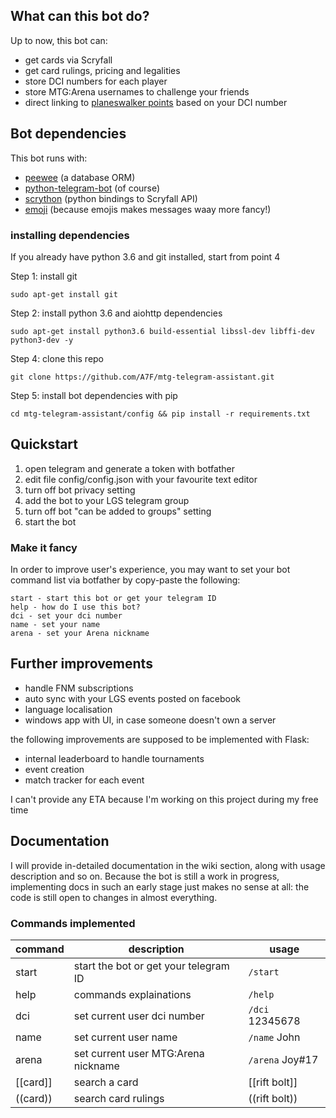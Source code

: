 ## What can this bot do?
Up to now, this bot can:
- get cards via Scryfall
- get card rulings, pricing and legalities
- store DCI numbers for each player
- store MTG:Arena usernames to challenge your friends
- direct linking to [planeswalker points](https://www.wizards.com/magic/planeswalkerpoints) based on your DCI number

## Bot dependencies
This bot runs with:

- [peewee](https://github.com/coleifer/peewee) (a database ORM)
- [python-telegram-bot](https://github.com/python-telegram-bot/python-telegram-bot) (of course)
- [scrython](https://github.com/NandaScott/Scrython) (python bindings to Scryfall API)
- [emoji](https://github.com/carpedm20/emoji) (because emojis makes messages waay more fancy!)

### installing dependencies
If you already have python 3.6 and git installed, start from point 4

Step 1: install git 

`sudo apt-get install git`

Step 2: install python 3.6 and aiohttp dependencies

`sudo apt-get install python3.6 build-essential libssl-dev libffi-dev python3-dev -y`

Step 4: clone this repo 

`git clone https://github.com/A7F/mtg-telegram-assistant.git`

Step 5: install bot dependencies with pip

`cd mtg-telegram-assistant/config && pip install -r requirements.txt`

## Quickstart
1. open telegram and generate a token with botfather 
2. edit file config/config.json with your favourite text editor
3. turn off bot privacy setting
4. add the bot to your LGS telegram group
5. turn off bot "can be added to groups" setting
6. start the bot

### Make it fancy
In order to improve user's experience, you may want to set your bot command list via botfather by copy-paste the following:
```
start - start this bot or get your telegram ID
help - how do I use this bot?
dci - set your dci number
name - set your name
arena - set your Arena nickname
```

## Further improvements
- handle FNM subscriptions
- auto sync with your LGS events posted on facebook
- language localisation
- windows app with UI, in case someone doesn't own a server

the following improvements are supposed to be implemented with Flask:

- internal leaderboard to handle tournaments
- event creation
- match tracker for each event

I can't provide any ETA because I'm working on this project during my free time

## Documentation
I will provide in-detailed documentation in the wiki section, along with usage description and so on.
Because the bot is still a work in progress, implementing docs in such an early stage just makes no sense at all: the code
is still open to changes in almost everything. 

### Commands implemented
| command | description | usage |
| ------- | ----------- | ----- |
| start | start the bot or get your telegram ID | `/start` |
| help | commands explainations | `/help` |
| dci | set current user dci number | `/dci` 12345678 |
| name | set current user name | `/name` John |
| arena | set current user MTG:Arena nickname | `/arena` Joy#17 |
| [[card]] | search a card | [[rift bolt]] |
| ((card)) | search card rulings | ((rift bolt)) |